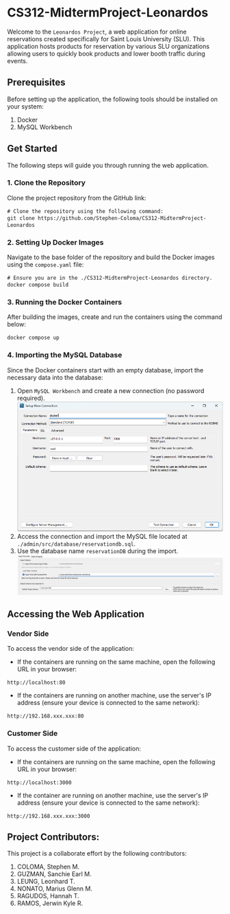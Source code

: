 # CS312-MidtermProject-Leonardos
Welcome to the `Leonardos Project`, a web application for online reservations created specifically for Saint Louis University (SLU). This application hosts products for reservation by various SLU organizations allowing users to quickly book products and lower booth traffic during events.

## Prerequisites
Before setting up the application, the following tools should be installed on your system:
1. Docker
2. MySQL Workbench

## Get Started
The following steps will guide you through running the web application.

### 1. Clone the Repository
Clone the project repository from the GitHub link:
```
# Clone the repository using the following command:
git clone https://github.com/Stephen-Coloma/CS312-MidtermProject-Leonardos
```

### 2. Setting Up Docker Images
Navigate to the base folder of the repository and build the Docker images using the `compose.yaml` file:
```
# Ensure you are in the ./CS312-MidtermProject-Leonardos directory.
docker compose build
```

### 3. Running the Docker Containers
After building the images, create and run the containers using the command below:
```
docker compose up
```

### 4. Importing the MySQL Database
Since the Docker containers start with an empty database, import the necessary data into the database:
1. Open `MySQL Workbench` and create a new connection (no password required).
    ![My Image](admin/assets/images/setup/create-connection.png)
2. Access the connection and import the MySQL file located at `./admin/src/database/reservationdb.sql`.
3. Use the database name `reservationDB` during the import.
    ![My Image](admin/assets/images/setup/import-databse.png)

## Accessing the Web Application
### Vendor Side
To access the vendor side of the application:
* If the containers are running on the same machine, open the following URL in your browser:
```
http://localhost:80
```
* If the containers are running on another machine, use the server's IP address (ensure your device is connected to the same network):
```
http://192.168.xxx.xxx:80
```

### Customer Side
To access the customer side of the application:
* If the containers are running on the same machine, open the following URL in your browser:
```
http://localhost:3000
```
* If the container are running on another machine, use the server's IP address (ensure your device is connected to the same network):
```
http://192.168.xxx.xxx:3000
```

## Project Contributors:
This project is a collaborate effort by the following contributors:
1. COLOMA, Stephen M.
2. GUZMAN, Sanchie Earl M.
3. LEUNG, Leonhard T.
4. NONATO, Marius Glenn M.
5. RAGUDOS, Hannah T.
6. RAMOS, Jerwin Kyle R.
